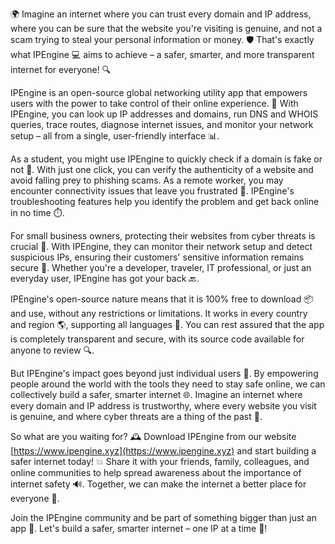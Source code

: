 🌍 Imagine an internet where you can trust every domain and IP address, where you can be sure that the website you're visiting is genuine, and not a scam trying to steal your personal information or money. 🛡️ That's exactly what IPEngine 💻 aims to achieve – a safer, smarter, and more transparent internet for everyone! 🔍

IPEngine is an open-source global networking utility app that empowers users with the power to take control of their online experience. 💪 With IPEngine, you can look up IP addresses and domains, run DNS and WHOIS queries, trace routes, diagnose internet issues, and monitor your network setup – all from a single, user-friendly interface 📊.

As a student, you might use IPEngine to quickly check if a domain is fake or not 🤔. With just one click, you can verify the authenticity of a website and avoid falling prey to phishing scams. As a remote worker, you may encounter connectivity issues that leave you frustrated 🔴. IPEngine's troubleshooting features help you identify the problem and get back online in no time ⏱️.

For small business owners, protecting their websites from cyber threats is crucial 🚨. With IPEngine, they can monitor their network setup and detect suspicious IPs, ensuring their customers' sensitive information remains secure 💯. Whether you're a developer, traveler, IT professional, or just an everyday user, IPEngine has got your back 🔙.

IPEngine's open-source nature means that it is 100% free to download 📦 and use, without any restrictions or limitations. It works in every country and region 🌎, supporting all languages 💬. You can rest assured that the app is completely transparent and secure, with its source code available for anyone to review 🔍.

But IPEngine's impact goes beyond just individual users 👥. By empowering people around the world with the tools they need to stay safe online, we can collectively build a safer, smarter internet 🌐. Imagine an internet where every domain and IP address is trustworthy, where every website you visit is genuine, and where cyber threats are a thing of the past 🔮.

So what are you waiting for? 🕰️ Download IPEngine from our website [https://www.ipengine.xyz](https://www.ipengine.xyz) and start building a safer internet today! 💥 Share it with your friends, family, colleagues, and online communities to help spread awareness about the importance of internet safety 🔊. Together, we can make the internet a better place for everyone 🌈.

Join the IPEngine community and be part of something bigger than just an app 🚀. Let's build a safer, smarter internet – one IP at a time 💪!